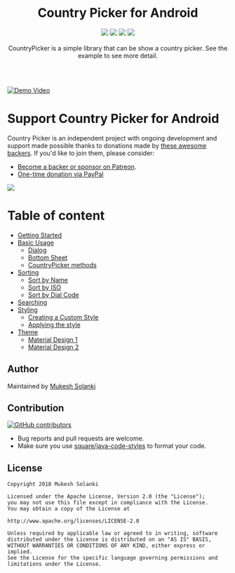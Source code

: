 <h1 align="center">Country Picker for Android</h1>
<p align="center">
  <a class="badge-align" href="https://www.codacy.com/app/mukeshsolanki/country-picker-android?utm_source=github.com&amp;utm_medium=referral&amp;utm_content=mukeshsolanki/country-picker-android&amp;utm_campaign=Badge_Grade"><img src="https://api.codacy.com/project/badge/Grade/3dc5d577c3a14413b871ee8bb53c6e80"/></a>
  <a href="https://jitpack.io/#mukeshsolanki/country-picker-android"> <img src="https://jitpack.io/v/mukeshsolanki/country-picker-android.svg" /></a>
  <a href="https://circleci.com/gh/mukeshsolanki/country-picker-android/tree/master"> <img src="https://circleci.com/gh/mukeshsolanki/country-picker-android/tree/master.svg?style=shield" /></a>
  <a href="https://opensource.org/licenses/Apache-2.0"><img src="https://img.shields.io/badge/License-Apache%202.0-blue.svg"/></a>
  <br /><br />
CountryPicker is a simple library that can be show a country picker. See the example to see more detail.
</p>
 <br /><br />

[![Demo Video](https://img.youtube.com/vi/wgOn0zvpUUk/0.jpg)](https://www.youtube.com/watch?v=wgOn0zvpUUk)

# Support Country Picker for Android

Country Picker is an independent project with ongoing development and support made possible thanks to donations made by [these awesome backers](BACKERS.md#sponsors). If you'd like to join them, please consider:

- [Become a backer or sponsor on Patreon](https://www.patreon.com/mukeshsolanki).
- [One-time donation via PayPal](https://www.paypal.me/mukeshsolanki)

<a href="https://www.patreon.com/bePatron?c=935498" alt="Become a Patron"><img src="https://c5.patreon.com/external/logo/become_a_patron_button.png" /></a>

# Table of content
* [Getting Started](https://github.com/mukeshsolanki/country-picker-android/wiki/Getting-Started)
* [Basic Usage](https://github.com/mukeshsolanki/country-picker-android/wiki/Basic-Usage)
    - [Dialog](https://github.com/mukeshsolanki/country-picker-android/wiki/Basic-Usage#dialog)
    - [Bottom Sheet](https://github.com/mukeshsolanki/country-picker-android/wiki/Basic-Usage#bottom-sheet)
    - [CountryPicker methods](https://github.com/mukeshsolanki/country-picker-android/wiki/Basic-Usage#utility-methods)
* [Sorting](https://github.com/mukeshsolanki/country-picker-android/wiki/Sorting)
    - [Sort by Name](https://github.com/mukeshsolanki/country-picker-android/wiki/Sorting#sort-by-name)
    - [Sort by ISO](https://github.com/mukeshsolanki/country-picker-android/wiki/Sorting#sort-by-iso)
    - [Sort by Dial Code](https://github.com/mukeshsolanki/country-picker-android/wiki/Sorting#sort-by-dial-code)
* [Searching](https://github.com/mukeshsolanki/country-picker-android/wiki/Searching)
* [Styling](https://github.com/mukeshsolanki/country-picker-android/wiki/Styling)
    - [Creating a Custom Style](https://github.com/mukeshsolanki/country-picker-android/wiki/Styling#creating-the-style)
    - [Applying the style](https://github.com/mukeshsolanki/country-picker-android/wiki/Styling#applying-the-style)
* [Theme](https://github.com/mukeshsolanki/country-picker-android/wiki/Themeing)
    - [Material Design 1](https://github.com/mukeshsolanki/country-picker-android/wiki/Themeing)
    - [Material Design 2](https://github.com/mukeshsolanki/country-picker-android/wiki/Themeing)

## Author
Maintained by [Mukesh Solanki](https://www.github.com/mukeshsolanki)

## Contribution
[![GitHub contributors](https://img.shields.io/github/contributors/mukeshsolanki/country-picker-android.svg)](https://github.com/mukeshsolanki/country-picker-android/graphs/contributors)

* Bug reports and pull requests are welcome.
* Make sure you use [square/java-code-styles](https://github.com/square/java-code-styles) to format your code.

## License
```
Copyright 2018 Mukesh Solanki

Licensed under the Apache License, Version 2.0 (the "License");
you may not use this file except in compliance with the License.
You may obtain a copy of the License at

http://www.apache.org/licenses/LICENSE-2.0

Unless required by applicable law or agreed to in writing, software
distributed under the License is distributed on an "AS IS" BASIS,
WITHOUT WARRANTIES OR CONDITIONS OF ANY KIND, either express or implied.
See the License for the specific language governing permissions and
limitations under the License.
```